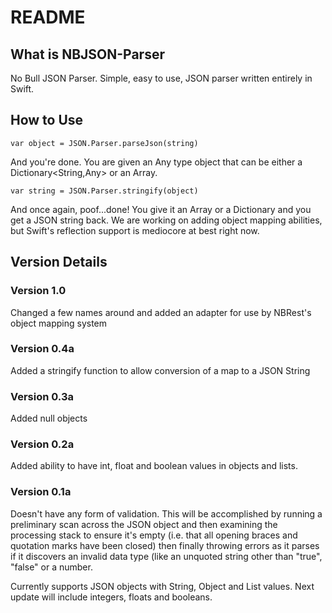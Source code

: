 # README

## What is NBJSON-Parser

No Bull JSON Parser.  Simple, easy to use, JSON parser written entirely in Swift.

## How to Use
    
    var object = JSON.Parser.parseJson(string)

And you're done.  You are given an Any type object that can be either a Dictionary<String,Any> or an Array<Any>.

    var string = JSON.Parser.stringify(object)
    
And once again, poof...done!  You give it an Array or a Dictionary and you get a JSON string back.  We are working on adding object mapping abilities, but Swift's reflection support is mediocore at best right now.

## Version Details

### Version 1.0

Changed a few names around and added an adapter for use by NBRest's object mapping system

### Version 0.4a

Added a stringify function to allow conversion of a map to a JSON String

### Version 0.3a

Added null objects

### Version 0.2a

Added ability to have int, float and boolean values in objects and lists.

### Version 0.1a

Doesn't have any form of validation.  This will be accomplished by running a preliminary scan across the JSON object and then examining the processing stack to ensure it's empty (i.e. that all opening braces and quotation marks have been closed) then finally throwing errors as it parses if it discovers an invalid data type (like an unquoted string other than "true", "false" or a number.

Currently supports JSON objects with String, Object and List values.  Next update will include integers, floats and booleans.
